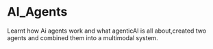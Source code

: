 # AI_Agents
Learnt how Ai agents work and what agenticAI is all about,created two agents and combined them into a multimodal system.
